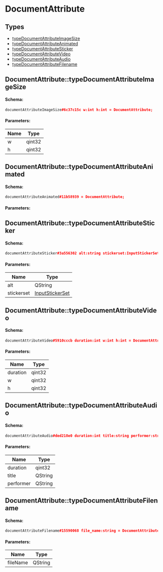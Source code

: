 # DocumentAttribute

## Types

* [typeDocumentAttributeImageSize](#documentattributetypedocumentattributeimagesize)
* [typeDocumentAttributeAnimated](#documentattributetypedocumentattributeanimated)
* [typeDocumentAttributeSticker](#documentattributetypedocumentattributesticker)
* [typeDocumentAttributeVideo](#documentattributetypedocumentattributevideo)
* [typeDocumentAttributeAudio](#documentattributetypedocumentattributeaudio)
* [typeDocumentAttributeFilename](#documentattributetypedocumentattributefilename)

## DocumentAttribute::typeDocumentAttributeImageSize

#### Schema:

```c++
documentAttributeImageSize#6c37c15c w:int h:int = DocumentAttribute;
```

#### Parameters:

|Name|Type|
|----|----|
|w|qint32|
|h|qint32|

## DocumentAttribute::typeDocumentAttributeAnimated

#### Schema:

```c++
documentAttributeAnimated#11b58939 = DocumentAttribute;
```

#### Parameters:


## DocumentAttribute::typeDocumentAttributeSticker

#### Schema:

```c++
documentAttributeSticker#3a556302 alt:string stickerset:InputStickerSet = DocumentAttribute;
```

#### Parameters:

|Name|Type|
|----|----|
|alt|QString|
|stickerset|[InputStickerSet](inputstickerset.md)|

## DocumentAttribute::typeDocumentAttributeVideo

#### Schema:

```c++
documentAttributeVideo#5910cccb duration:int w:int h:int = DocumentAttribute;
```

#### Parameters:

|Name|Type|
|----|----|
|duration|qint32|
|w|qint32|
|h|qint32|

## DocumentAttribute::typeDocumentAttributeAudio

#### Schema:

```c++
documentAttributeAudio#ded218e0 duration:int title:string performer:string = DocumentAttribute;
```

#### Parameters:

|Name|Type|
|----|----|
|duration|qint32|
|title|QString|
|performer|QString|

## DocumentAttribute::typeDocumentAttributeFilename

#### Schema:

```c++
documentAttributeFilename#15590068 file_name:string = DocumentAttribute;
```

#### Parameters:

|Name|Type|
|----|----|
|fileName|QString|

